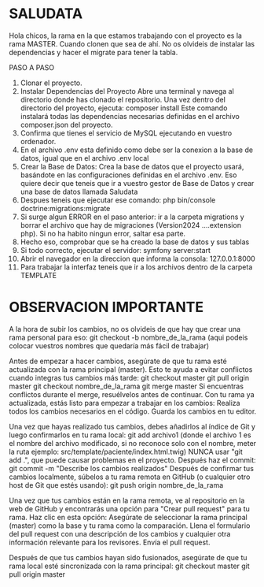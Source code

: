 # SALUDATA

Hola chicos, la rama en la que estamos trabajando con el proyecto es la rama MASTER. Cuando clonen que sea de ahí.
No os olvideis de instalar las dependencias y hacer el migrate para tener la tabla.

PASO A PASO
1. Clonar el proyecto.
2. Instalar Dependencias del Proyecto
   Abre una terminal y navega al directorio donde has clonado el repositorio. Una vez dentro del directorio del proyecto, ejecuta:
   composer install
	 Este comando instalará todas las dependencias necesarias definidas en el archivo composer.json del proyecto.
3. Confirma que tienes el servicio de MySQL ejecutando en vuestro ordenador.
4. En el archivo .env esta definido como debe ser la conexion a la base de datos, igual que en el archivo .env local
5. Crear la Base de Datos: Crea la base de datos que el proyecto usará, basándote en las configuraciones definidas en el archivo .env.
   Eso quiere decir que teneis que ir a vuestro gestor de Base de Datos y crear una base de datos llamada Saludata
6. Despues teneis que ejecutar ese comando: php bin/console doctrine:migrations:migrate
7. Si surge algun ERROR en el paso anterior: ir a la carpeta migrations y borrar el archivo que hay de migraciones (Version2024 ....extension php). Si no ha habito ningun error, saltar esa parte.
8. Hecho eso, comprobar que se ha creado la base de datos y sus tablas
9. Si todo correcto, ejecutar el servidor: symfony server:start
10. Abrir el navegador en la direccion que informa la consola: 127.0.0.1:8000
11. Para trabajar la interfaz teneis que ir a los archivos dentro de la carpeta TEMPLATE

# OBSERVACION IMPORTANTE

A la hora de subir los cambios, no os olvideis de que hay que crear una rama personal para eso:
	git checkout -b nombre_de_la_rama (aqui podeis colocar vuestros nombres que quedaría más fácil de trabajar)

Antes de empezar a hacer cambios, asegúrate de que tu rama esté actualizada con la rama principal (master). Esto te ayuda a evitar conflictos cuando integras tus cambios más tarde:
	git checkout master
	git pull origin master
	git checkout nombre_de_la_rama
	git merge master
 Si encuentras conflictos durante el merge, resuélvelos antes de continuar.
 Con tu rama ya actualizada, estás listo para empezar a trabajar en los cambios:
    Realiza todos los cambios necesarios en el código.
    Guarda los cambios en tu editor.

Una vez que hayas realizado tus cambios, debes añadirlos al índice de Git y luego confirmarlos en tu rama local:
	git add archivo1 (donde el archivo 1 es el nombre del archivo modificado, si no reconoce solo con el nombre, meter la ruta ejemplo: src/template/paciente/index.html.twig)
NUNCA usar "git add .", que puede causar problemas en el proyecto.
Después haz el commit:
	git commit -m "Describe los cambios realizados"
Después de confirmar tus cambios localmente, súbelos a tu rama remota en GitHub (o cualquier otro host de Git que estés usando):
	git push origin nombre_de_la_rama

Una vez que tus cambios están en la rama remota, ve al repositorio en la web de GitHub y encontrarás una opción para "Crear pull request" para tu rama. Haz clic en esta opción:
    Asegúrate de seleccionar la rama principal (master) como la base y tu rama como la comparación.
    Llena el formulario del pull request con una descripción de los cambios y cualquier otra información relevante para los revisores.
    Envía el pull request.

Después de que tus cambios hayan sido fusionados, asegúrate de que tu rama local esté sincronizada con la rama principal:
	git checkout master
	git pull origin master
